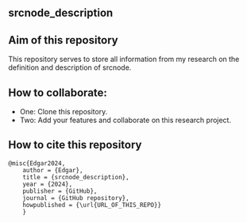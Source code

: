 ## srcnode_description

## Aim of this repository
This repository serves to store all information from my research on the definition and description of srcnode.

## How to collaborate:

- One: Clone this repository.
- Two: Add your features and collaborate on this research project.

## How to cite this repository

	@misc{Edgar2024,
  		author = {Edgar},
  		title = {srcnode_description},
  		year = {2024},
  		publisher = {GitHub},
  		journal = {GitHub repository},
  		howpublished = {\url{URL_OF_THIS_REPO}}
		}

